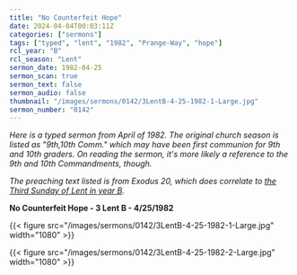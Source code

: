 ```yaml
---
title: "No Counterfeit Hope"
date: 2024-04-04T00:03:11Z
categories: ["sermons"]
tags: ["typed", "lent", "1982", "Prange-Way", "hope"]
rcl_year: "B"
rcl_season: "Lent"
sermon_date: 1982-04-25
sermon_scan: true
sermon_text: false
sermon_audio: false
thumbnail: "/images/sermons/0142/3LentB-4-25-1982-1-Large.jpg"
sermon_number: "0142"
---
```


_Here is a typed sermon from April of 1982. The original church season is listed as "9th,10th Comm." which may have been first communion for 9th and 10th graders. On reading the sermon, it's more likely a reference to the 9th and 10th Commandments, though._

<!--more-->

_The preaching text listed is from Exodus 20, which does correlate to [the Third Sunday of Lent in year B](https://lectionary.library.vanderbilt.edu/texts/?y=382&z=l&d=27)._

**No Counterfeit Hope - 3 Lent B - 4/25/1982**

{{< figure src="/images/sermons/0142/3LentB-4-25-1982-1-Large.jpg" width="1080" >}}

{{< figure src="/images/sermons/0142/3LentB-4-25-1982-2-Large.jpg" width="1080" >}}
